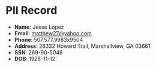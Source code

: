 # PII Record
- **Name**: Jesse Lopez
- **Email**: matthew27@yahoo.com
- **Phone**: 507.577.9983x9504
- **Address**: 28332 Howard Trail, Marshallview, GA 03661
- **SSN**: 269-90-5046
- **DOB**: 1928-11-12
